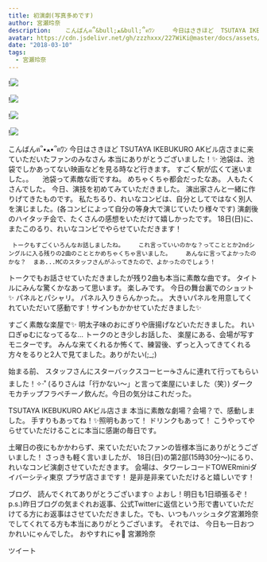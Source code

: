 ```yaml
---
title: 初演劇(写真多めです)
author: 宮瀬玲奈
description:    こんばんฅ՞&bull;ﻌ&bull;՞ฅﾜﾝ     今日はさきほど  TSUTAYA IKEBUKURO AKビル店さまに来ていただいたファンのみなさん  本当にありがとうございました！✨    池袋は、池袋でしかあってない映画などを見る時な...
avatar: https://cdn.jsdelivr.net/gh/zzzhxxx/227WiKi@master/docs/assets/photo/avatar/reina.jpg
date: "2018-03-10"
tags:
  - 宮瀬玲奈
---
```


!![](https://cdn.jsdelivr.net/gh/zzzhxxx/227WiKi-image@master/blog-image/reina-2018-03-10_1.jpg)

!![](https://cdn.jsdelivr.net/gh/zzzhxxx/227WiKi-image@master/blog-image/reina-2018-03-10_2.jpg)

!![](https://cdn.jsdelivr.net/gh/zzzhxxx/227WiKi-image@master/blog-image/reina-2018-03-10_3.jpg)

!![](https://cdn.jsdelivr.net/gh/zzzhxxx/227WiKi-image@master/blog-image/reina-2018-03-10_4.jpg)


   こんばんฅ՞•ﻌ•՞ฅﾜﾝ     今日はさきほど  TSUTAYA IKEBUKURO AKビル店さまに来ていただいたファンのみなさん  本当にありがとうございました！✨    池袋は、池袋でしかあってない映画などを見る時など行きます。  すごく駅が広くて迷いました。。     池袋って素敵な街ですね。   めちゃくちゃ都会だったなあ。  人もたくさんでした。
    今日、演技を初めてみていただきました。   演出家さんと一緒に作りげてきたものです。    私たちるり、れいなコンビは、自分としてではなく別人を演じました。(各コンビによって自分の等身大で演じていたり様々です)     演劇後のハイタッチ会で、たくさんの感想をいただけて嬉しかったです。
 18日(日)に、またこのるり、れいなコンビでやらせていただきます！

     トークもすごくいろんなお話しましたね。    これ言っていいのかな？ってこととか2ndシングルに入る残りの2曲のこととかめちゃくちゃ言いました。    あんなに言ってよかったのかな？  まあ...MCのスタッフさんがふってきたので、よかったのでしょう！
 トークでもお話させていただきましたが残り2曲も本当に素敵な曲です。  タイトルにみんな驚くかなあって思います。  楽しみです。
 今日の舞台裏でのショット✨
     パネルとパシャリ。  パネル入りきらんかった。。  大きいパネルを用意してくれていただいて感動です！サインもかかせていただきました✨

   すごく素敵な楽屋で✨  明太子味のおにぎりや唐揚げなどいただきました。   れい口ぎゅむになってるな...
    トークのとき少しお話した、 楽屋にある、会場が写すモニターです。  みんな来てくれるか怖くて、練習後、ずっと入ってきてくれる方々をるりと2人で見てました。ありがたい(;_;)

始まる前、 スタッフさんにスターバックスコーヒー☕️さんに連れて行ってもらいました！✧‧˚  (るりさんは「行かない～」と言って楽屋にいました（笑）)  ダークモカチップフラペチーノ飲んだ。今日の気分はこれだった。

TSUTAYA IKEBUKURO AKビル店さま 本当に素敵な劇場？会場？で、感動しました。  手すりもあってね！✨照明もあって！  ドリンクもあって！   こうやってやらせていただけることに本当に感謝の毎日です。

  土曜日の夜にもかかわらず、来ていただいたファンの皆様本当にありがとうございました！
  さっきも軽く言いましたが、   18日(日)の第2部(15時30分～)にるり、れいなコンビ演劇させていただきます。   会場は、タワーレコードTOWERminiダイバーシティ東京 プラザ店さまです！
是非是非来ていただけると嬉しいです！

ブログ、 読んでくれてありがとうございます✩   よおし！明日も1日頑張るぞ！     p.s.)昨日ブログの気まぐれお返事、公式Twitterに返信という形で書いていただけてる方にお返事はさせていただきました。でも、いつもハッシュタグ宮瀬玲奈でしてくれてる方も本当にありがとうございます。     それでは、 今日も一日おつかれいにゃんでした。   おやすれにゃ💓     宮瀬玲奈


ツイート



